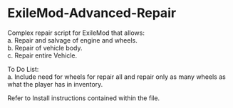 # ExileMod-Advanced-Repair
Complex repair script for ExileMod that allows:</br>
a. Repair and salvage of engine and wheels.</br>
b. Repair of vehicle body.</br>
c. Repair entire Vehicle.</br>

To Do List:</br>
a.  Include need for wheels for repair all and repair only as many wheels as what the player has in inventory.</br>

Refer to Install instructions contained within the file.
